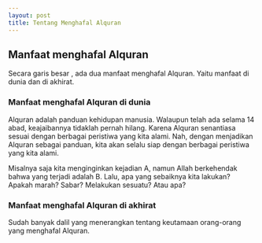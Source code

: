 ```yaml
--- 
layout: post
title: Tentang Menghafal Alquran
--- 
```


## Manfaat menghafal Alquran

Secara garis besar , ada dua manfaat menghafal Alquran. Yaitu manfaat di dunia dan di akhirat.

### Manfaat menghafal Alquran di dunia

Alquran adalah panduan kehidupan manusia. Walaupun telah ada selama 14 abad, keajaibannya tidaklah pernah hilang. Karena Alquran senantiasa sesuai dengan berbagai peristiwa yang kita alami. Nah, dengan menjadikan Alquran sebagai panduan,  kita akan selalu siap dengan berbagai peristiwa yang kita alami.

Misalnya saja kita menginginkan kejadian A, namun Allah berkehendak bahwa yang terjadi adalah B. Lalu, apa yang sebaiknya kita lakukan? Apakah marah? Sabar? Melakukan sesuatu? Atau apa?

### Manfaat menghafal Alquran di akhirat

Sudah banyak dalil yang menerangkan tentang keutamaan orang-orang yang menghafal Alquran.

